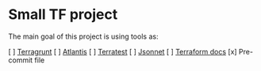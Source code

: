 # Small TF project

The main goal of this project is using tools as:

[ ] [Terragrunt](https://terragrunt.gruntwork.io/)
[ ] [Atlantis](https://www.runatlantis.io/)
[ ] [Terratest](https://terratest.gruntwork.io/)
[ ] [Jsonnet](https://jsonnet.org/)
[ ] [Terraform docs](https://terraform-docs.io/)
[x] Pre-commit file
